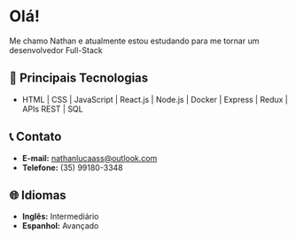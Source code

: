 #  Olá!
 Me chamo Nathan e atualmente estou estudando para me tornar um desenvolvedor Full-Stack
## 🚀 Principais Tecnologias
- HTML | CSS | JavaScript | React.js | Node.js | Docker | Express | Redux | APIs REST | SQL
## 📞 Contato
- **E-mail:** nathanlucaass@outlook.com
- **Telefone:** (35) 99180-3348
## 🌐 Idiomas
- **Inglês:** Intermediário
- **Espanhol:** Avançado
